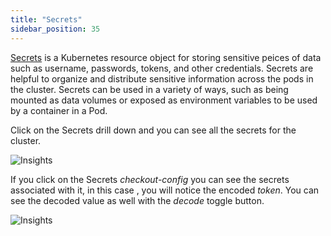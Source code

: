 ```yaml
---
title: "Secrets"
sidebar_position: 35
---
```


[Secrets](https://kubernetes.io/docs/concepts/configuration/secret/) is a Kubernetes resource object for storing sensitive peices of data such as username, passwords, tokens, and other credentials. Secrets are helpful to organize and distribute sensitive information across the pods in the cluster. Secrets can be used in a variety of ways, such as being mounted as data volumes or exposed as environment variables to be used by a container in a Pod.

Click on the Secrets drill down and you can see all the secrets for the cluster.

![Insights](/img/resource-view/config-secrets.jpg)

If you click on the Secrets <i>checkout-config</i> you can see the secrets associated with it, in this case , you will notice the encoded <i>token</i>. You can see the decoded value as well with the <i>decode</i> toggle button.

![Insights](/img/resource-view/config-secrets-1.jpg)




